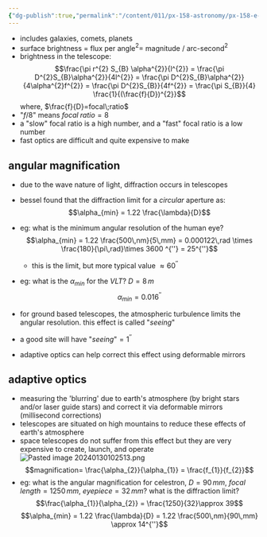```yaml
---
{"dg-publish":true,"permalink":"/content/011/px-158-astronomy/px-158-e-telescopes/px-158-e2-extended-objects/","noteIcon":"1","created":"2024-11-25T10:50:32.000+00:00","updated":"2024-11-26T20:13:23.707+00:00"}
---
```


- includes galaxies, comets, planets
- surface brightness $=$ flux per angle$^{2} =$ magnitude / arc-second$^{2}$
- brightness in the telescope: 
$$\frac{\pi r^{2} S_{B} \alpha^{2}}{l^{2}} = \frac{\pi D^{2}S_{B}\alpha^{2}}{4l^{2}} = \frac{\pi D^{2}S_{B}\alpha^{2}}{4\alpha^{2}f^{2}} = \frac{\pi D^{2}S_{B}}{4f^{2}} = \frac{\pi S_{B}}{4} \frac{1}{(\frac{f}{D})^{2}}$$
	where, $\frac{f}{D}=focal\;ratio$ 
- "$f/8$" means $focal\;ratio=8$
- a "slow" focal ratio is a high number, and a "fast" focal ratio is a low number
- fast optics are difficult and quite expensive to make
## angular magnification
- due to the wave nature of light, diffraction occurs in telescopes
- bessel found that the diffraction limit for a *circular* aperture as: 
$$\alpha_{min} = 1.22 \frac{\lambda}{D}$$

- eg: what is the minimum angular resolution of the human eye?
	$$\alpha_{min} = 1.22 \frac{500\,nm}{5\,mm} = 0.000122\,rad \times \frac{180}{\pi\,rad}\times 3600 ^{''} = 25^{''}$$
	- this is the limit, but more typical value $\approx 60^{''}$

- eg: what is the $\alpha_{min}$ for the *VLT*?
		$D=8\,m$
	$$\alpha_{min} = 0.016^{''}$$

- for ground based telescopes, the atmospheric turbulence limits the angular resolution. this effect is called "*seeing*"
- a good site will have "*seeing*"$=1^{''}$
- adaptive optics can help correct this effect using deformable mirrors
## adaptive optics
- measuring the 'blurring' due to earth's atmosphere (by bright stars and/or laser guide stars) and correct it via deformable mirrors (millisecond corrections)
- telescopes are situated on high mountains to reduce these effects of earth's atmosphere 
- space telescopes do not suffer from this effect but they are very expensive to create, launch, and operate
![Pasted image 20240130102513.png](/img/user/pics/Pasted%20image%2020240130102513.png)
$$magnification= \frac{\alpha_{2}}{\alpha_{1}} = \frac{f_{1}}{f_{2}}$$
- eg: what is the angular magnification for celestron, $D=90\,mm$, ${} focal\,length=1250\,mm {}$, $eyepiece=32\,mm$? what is the diffraction limit?
	$$\frac{\alpha_{1}}{\alpha_{2}} = \frac{1250}{32}\approx 39$$
	$$\alpha_{min} = 1.22 \frac{\lambda}{D} = 1.22 \frac{500\,nm}{90\,mm} \approx 14^{''}$$
	